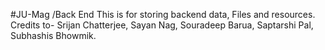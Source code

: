 #JU-Mag /Back End
This is for storing backend data, Files and resources.
Credits to-
Srijan Chatterjee, Sayan Nag, Souradeep Barua, Saptarshi Pal, Subhashis Bhowmik.
